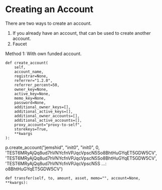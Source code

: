 # Creating an Account

There are two ways to create  an account.

1. If you already have an account, that can be used to create another account.
2. Faucet

Method 1: With own funded account.





```text
def create_account(
    self,
    account_name,
    registrar=None,
    referrer="1.2.0",
    referrer_percent=50,
    owner_key=None,
    active_key=None,
    memo_key=None,
    password=None,
    additional_owner_keys=[],
    additional_active_keys=[],
    additional_owner_accounts=[],
    additional_active_accounts=[],
    proxy_account="proxy-to-self",
    storekeys=True,
    **kwargs
):
```

p.create\_account\("jemshid", "init0", "init0", 0, 'TEST6MRyAjQq8ud7hVNYcfnVPJqcVpscN5So8BhtHuGYqET5GDW5CV', 'TEST6MRyAjQq8ud7hVNYcfnVPJqcVpscN5So8BhtHuGYqET5GDW5CV', 'TEST6MRyAjQq8ud7hVNYcfnVPJqcVpscN5S ...: o8BhtHuGYqET5GDW5CV'\)



```text
def transfer(self, to, amount, asset, memo="", account=None, **kwargs):
```

